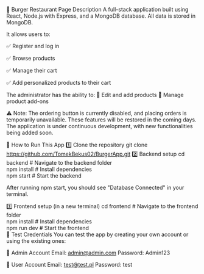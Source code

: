 🍔 Burger Restaurant Page
Description
A full-stack application built using React, Node.js with Express, and a MongoDB database.
All data is stored in MongoDB.

It allows users to:

✅ Register and log in

✅ Browse products

✅ Manage their cart

✅ Add personalized products to their cart

The administrator has the ability to:
🔧 Edit and add products
🔧 Manage product add-ons

⚠️ Note: The ordering button is currently disabled, and placing orders is temporarily unavailable. These features will be restored in the coming days. The application is under continuous development, with new functionalities being added soon.

🚀 How to Run This App
1️⃣ Clone the repository
git clone https://github.com/TomekBekus02/BurgerApp.git
2️⃣ Backend setup
cd backend    # Navigate to the backend folder  
npm install   # Install dependencies  
npm start     # Start the backend  

After running npm start, you should see "Database Connected" in your terminal.

3️⃣ Frontend setup (in a new terminal)
cd frontend    # Navigate to the frontend folder  
npm install    # Install dependencies  
npm run dev    # Start the frontend  
🧪 Test Credentials
You can test the app by creating your own account or using the existing ones:

👑 Admin Account
Email: admin@admin.com
Password: Admin123

👤 User Account
Email: test@test.pl
Password: test

